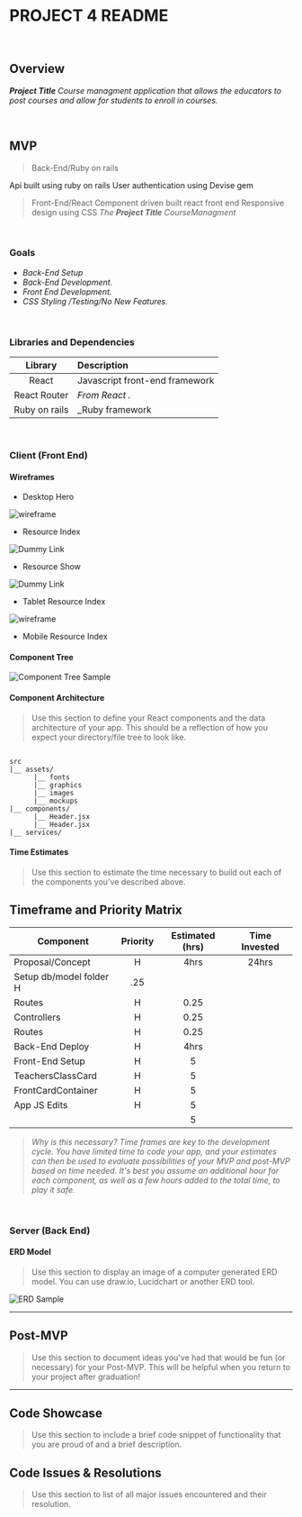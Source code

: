 # PROJECT 4 README <!-- omit in toc -->


<br>

## Overview

_**Project Title** Course managment application that allows the educators to post courses and allow for students to enroll in courses._


<br>

## MVP

> Back-End/Ruby on rails

Api built using ruby on rails
User authentication using Devise gem
>Front-End/React
Component driven built react front end
Responsive design using CSS
_The **Project Title** CourseManagment_

<br>

### Goals

- _Back-End Setup_
- _Back-End Development._
- _Front End Development._
- _CSS Styling /Testing/No New Features._



<br>

### Libraries and Dependencies

> 
|     Library      | Description                                |
| :--------------: | :----------------------------------------- |
|      React       | Javascript front-end framework             |
|   React Router   | _From React                             ._ |
|     Ruby on rails| _Ruby framework                            |


<br>

### Client (Front End)

#### Wireframes

> 

- Desktop Hero

![wireframe](https://user-images.githubusercontent.com/2756826/117493240-bb4bb200-af40-11eb-8284-5563da6f6671.png)


- Resource Index

![Dummy Link](url)

- Resource Show

![Dummy Link](url)

- Tablet Resource Index

![wireframe](https://user-images.githubusercontent.com/2756826/117583185-ba975500-b0d3-11eb-97f2-b25fc953f307.png)

- Mobile Resource Index

#### Component Tree

> 

![Component Tree Sample](https://user-images.githubusercontent.com/2756826/117583188-c125cc80-b0d3-11eb-82cd-47e819741ce7.png)

#### Component Architecture

> Use this section to define your React components and the data architecture of your app. This should be a reflection of how you expect your directory/file tree to look like. 

``` structure

src
|__ assets/
      |__ fonts
      |__ graphics
      |__ images
      |__ mockups
|__ components/
      |__ Header.jsx
      |__ Header.jsx
|__ services/

```

#### Time Estimates

> Use this section to estimate the time necessary to build out each of the components you've described above.


## Timeframe and Priority Matrix


| Component        | Priority | Estimated (hrs)| Time Invested |
| ---------------- | :------: | :------------: | :-----------: |
| Proposal/Concept |    H     |      4hrs      |      24hrs     |
| Setup db/model folder H     |      .25       |               |
| Routes           |    H     |      0.25      |               |
| Controllers      |    H     |      0.25      |               |
| Routes           |    H     |      0.25      |               |
| Back-End Deploy  |    H     |      4hrs      |               |
| Front-End Setup  |    H     |        5       |               |
| TeachersClassCard|    H     |        5       |               |
|FrontCardContainer|    H     |        5       |               |
| App JS Edits     |    H     |        5       |               |
|                  |          |        5       |               |

> _Why is this necessary? Time frames are key to the development cycle. You have limited time to code your app, and your estimates can then be used to evaluate possibilities of your MVP and post-MVP based on time needed. It's best you assume an additional hour for each component, as well as a few hours added to the total time, to play it safe._

<br>

### Server (Back End)

#### ERD Model

> Use this section to display an image of a computer generated ERD model. You can use draw.io, Lucidchart or another ERD tool.

![ERD Sample](https://user-images.githubusercontent.com/2756826/117511478-c3fdb180-af5b-11eb-8f77-affcda9f19b4.png)
<br>

***

## Post-MVP

> Use this section to document ideas you've had that would be fun (or necessary) for your Post-MVP. This will be helpful when you return to your project after graduation!

***

## Code Showcase

> Use this section to include a brief code snippet of functionality that you are proud of and a brief description.

## Code Issues & Resolutions

> Use this section to list of all major issues encountered and their resolution.
